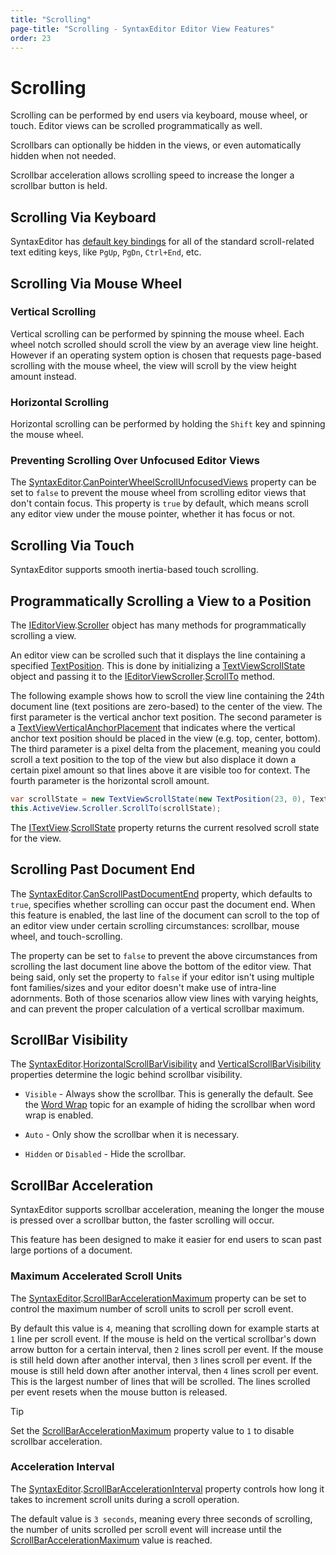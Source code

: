 ```yaml
---
title: "Scrolling"
page-title: "Scrolling - SyntaxEditor Editor View Features"
order: 23
---
```

# Scrolling

Scrolling can be performed by end users via keyboard, mouse wheel, or touch.  Editor views can be scrolled programmatically as well.

Scrollbars can optionally be hidden in the views, or even automatically hidden when not needed.

Scrollbar acceleration allows scrolling speed to increase the longer a scrollbar button is held.

## Scrolling Via Keyboard

SyntaxEditor has [default key bindings](../input-output/default-key-bindings.md) for all of the standard scroll-related text editing keys, like `PgUp`, `PgDn`, `Ctrl+End`, etc.

## Scrolling Via Mouse Wheel

### Vertical Scrolling

Vertical scrolling can be performed by spinning the mouse wheel.  Each wheel notch scrolled should scroll the view by an average view line height.  However if an operating system option is chosen that requests page-based scrolling with the mouse wheel, the view will scroll by the view height amount instead.

### Horizontal Scrolling

Horizontal scrolling can be performed by holding the `Shift` key and spinning the mouse wheel.

### Preventing Scrolling Over Unfocused Editor Views

The [SyntaxEditor](xref:ActiproSoftware.UI.WinForms.Controls.SyntaxEditor.SyntaxEditor).[CanPointerWheelScrollUnfocusedViews](xref:ActiproSoftware.UI.WinForms.Controls.SyntaxEditor.SyntaxEditor.CanPointerWheelScrollUnfocusedViews) property can be set to `false` to prevent the mouse wheel from scrolling editor views that don't contain focus.  This property is `true` by default, which means scroll any editor view under the mouse pointer, whether it has focus or not.

## Scrolling Via Touch

SyntaxEditor supports smooth inertia-based touch scrolling.

## Programmatically Scrolling a View to a Position

The [IEditorView](xref:ActiproSoftware.UI.WinForms.Controls.SyntaxEditor.IEditorView).[Scroller](xref:ActiproSoftware.UI.WinForms.Controls.SyntaxEditor.IEditorView.Scroller) object has many methods for programmatically scrolling a view.

An editor view can be scrolled such that it displays the line containing a specified [TextPosition](xref:ActiproSoftware.Text.TextPosition).  This is done by initializing a [TextViewScrollState](xref:ActiproSoftware.UI.WinForms.Controls.SyntaxEditor.TextViewScrollState) object and passing it to the [IEditorViewScroller](xref:ActiproSoftware.UI.WinForms.Controls.SyntaxEditor.IEditorViewScroller).[ScrollTo](xref:ActiproSoftware.UI.WinForms.Controls.SyntaxEditor.IEditorViewScroller.ScrollTo*) method.

The following example shows how to scroll the view line containing the 24th document line (text positions are zero-based) to the center of the view.  The first parameter is the vertical anchor text position.  The second parameter is a [TextViewVerticalAnchorPlacement](xref:ActiproSoftware.UI.WinForms.Controls.SyntaxEditor.TextViewVerticalAnchorPlacement) that indicates where the vertical anchor text position should be placed in the view (e.g. top, center, bottom).  The third parameter is a pixel delta from the placement, meaning you could scroll a text position to the top of the view but also displace it down a certain pixel amount so that lines above it are visible too for context.  The fourth parameter is the horizontal scroll amount.

```csharp
var scrollState = new TextViewScrollState(new TextPosition(23, 0), TextViewVerticalAnchorPlacement.Center, 0, 0);
this.ActiveView.Scroller.ScrollTo(scrollState);
```

The [ITextView](xref:ActiproSoftware.UI.WinForms.Controls.SyntaxEditor.ITextView).[ScrollState](xref:ActiproSoftware.UI.WinForms.Controls.SyntaxEditor.ITextView.ScrollState) property returns the current resolved scroll state for the view.

## Scrolling Past Document End

The [SyntaxEditor](xref:ActiproSoftware.UI.WinForms.Controls.SyntaxEditor.SyntaxEditor).[CanScrollPastDocumentEnd](xref:ActiproSoftware.UI.WinForms.Controls.SyntaxEditor.SyntaxEditor.CanScrollPastDocumentEnd) property, which defaults to `true`, specifies whether scrolling can occur past the document end.  When this feature is enabled, the last line of the document can scroll to the top of an editor view under certain scrolling circumstances: scrollbar, mouse wheel, and touch-scrolling.

The property can be set to `false` to prevent the above circumstances from scrolling the last document line above the bottom of the editor view.  That being said, only set the property to `false` if your editor isn't using multiple font families/sizes and your editor doesn't make use of intra-line adornments.  Both of those scenarios allow view lines with varying heights, and can prevent the proper calculation of a vertical scrollbar maximum.

## ScrollBar Visibility

The [SyntaxEditor](xref:ActiproSoftware.UI.WinForms.Controls.SyntaxEditor.SyntaxEditor).[HorizontalScrollBarVisibility](xref:ActiproSoftware.UI.WinForms.Controls.SyntaxEditor.SyntaxEditor.HorizontalScrollBarVisibility) and [VerticalScrollBarVisibility](xref:ActiproSoftware.UI.WinForms.Controls.SyntaxEditor.SyntaxEditor.VerticalScrollBarVisibility) properties determine the logic behind scrollbar visibility.

- `Visible` - Always show the scrollbar.  This is generally the default.  See the [Word Wrap](word-wrap.md) topic for an example of hiding the scrollbar when word wrap is enabled.

- `Auto` - Only show the scrollbar when it is necessary.

- `Hidden` or `Disabled` - Hide the scrollbar.

## ScrollBar Acceleration

SyntaxEditor supports scrollbar acceleration, meaning the longer the mouse is pressed over a scrollbar button, the faster scrolling will occur.

This feature has been designed to make it easier for end users to scan past large portions of a document.

### Maximum Accelerated Scroll Units

The [SyntaxEditor](xref:ActiproSoftware.UI.WinForms.Controls.SyntaxEditor.SyntaxEditor).[ScrollBarAccelerationMaximum](xref:ActiproSoftware.UI.WinForms.Controls.SyntaxEditor.SyntaxEditor.ScrollBarAccelerationMaximum) property can be set to control the maximum number of scroll units to scroll per scroll event.

By default this value is `4`, meaning that scrolling down for example starts at `1` line per scroll event.  If the mouse is held on the vertical scrollbar's down arrow button for a certain interval, then `2` lines scroll per event.  If the mouse is still held down after another interval, then `3` lines scroll per event.  If the mouse is still held down after another interval, then `4` lines scroll per event.  This is the largest number of lines that will be scrolled.  The lines scrolled per event resets when the mouse button is released.

> [!TIP]
> Set the [ScrollBarAccelerationMaximum](xref:ActiproSoftware.UI.WinForms.Controls.SyntaxEditor.SyntaxEditor.ScrollBarAccelerationMaximum) property value to `1` to disable scrollbar acceleration.

### Acceleration Interval

The [SyntaxEditor](xref:ActiproSoftware.UI.WinForms.Controls.SyntaxEditor.SyntaxEditor).[ScrollBarAccelerationInterval](xref:ActiproSoftware.UI.WinForms.Controls.SyntaxEditor.SyntaxEditor.ScrollBarAccelerationInterval) property controls how long it takes to increment scroll units during a scroll operation.

The default value is `3 seconds`, meaning every three seconds of scrolling, the number of units scrolled per scroll event will increase until the [ScrollBarAccelerationMaximum](xref:ActiproSoftware.UI.WinForms.Controls.SyntaxEditor.SyntaxEditor.ScrollBarAccelerationMaximum) value is reached.
